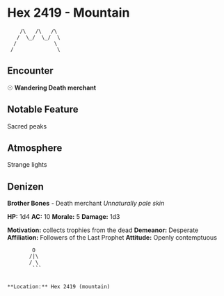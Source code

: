 # Hex 2419 - Mountain
```
    /\   /\   /\
   /  \_/  \_/  \
  /            \
 /              \
```

## Encounter

☉ **Wandering Death merchant**

## Notable Feature

Sacred peaks

## Atmosphere

Strange lights

## Denizen

**Brother Bones** - Death merchant
*Unnaturally pale skin*

**HP:** 1d4 **AC:** 10 **Morale:** 5
**Damage:** 1d3

**Motivation:** collects trophies from the dead
**Demeanor:** Desperate
**Affiliation:** Followers of the Last Prophet
**Attitude:** Openly contemptuous

```
        O
       /|\
       / \
        ```


**Location:** Hex 2419 (mountain)
